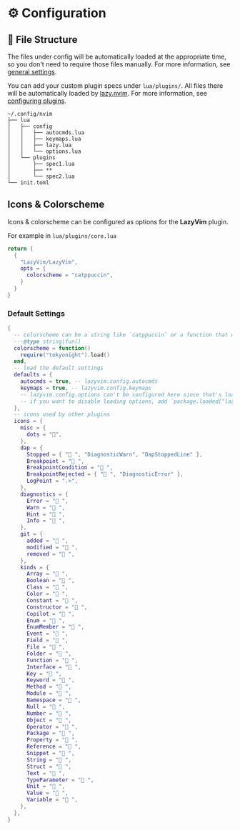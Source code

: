 # ⚙️ Configuration

## 📂 File Structure

The files under config will be automatically loaded at the appropriate time,
so you don't need to require those files manually. For more information, see [general settings](./configuration/general).

You can add your custom plugin specs under `lua/plugins/`. All files there
will be automatically loaded by [lazy.nvim](https://github.com/folke/lazy.nvim).
For more information, see [configuring plugins](/configuration/plugins).

```text {4-7,9-11}
~/.config/nvim
├── lua
│   ├── config
│   │   ├── autocmds.lua
│   │   ├── keymaps.lua
│   │   ├── lazy.lua
│   │   └── options.lua
│   └── plugins
│       ├── spec1.lua
│       ├── **
│       └── spec2.lua
└── init.toml
```

## Icons & Colorscheme

Icons & colorscheme can be configured as options for the **LazyVim** plugin.

For example in `lua/plugins/core.lua`

```lua
return {
  {
    "LazyVim/LazyVim",
    opts = {
      colorscheme = "catppuccin",
    }
  }
}
```

### Default Settings

<!-- config:start -->

```lua
{
  -- colorscheme can be a string like `catppuccin` or a function that will load the colorscheme
  ---@type string|fun()
  colorscheme = function()
    require("tokyonight").load()
  end,
  -- load the default settings
  defaults = {
    autocmds = true, -- lazyvim.config.autocmds
    keymaps = true, -- lazyvim.config.keymaps
    -- lazyvim.config.options can't be configured here since that's loaded before lazyvim setup
    -- if you want to disable loading options, add `package.loaded["lazyvim.config.options"] = true` to the top of your init.lua
  },
  -- icons used by other plugins
  icons = {
    misc = {
      dots = "󰇘",
    },
    dap = {
      Stopped = { "󰁕 ", "DiagnosticWarn", "DapStoppedLine" },
      Breakpoint = " ",
      BreakpointCondition = " ",
      BreakpointRejected = { " ", "DiagnosticError" },
      LogPoint = ".>",
    },
    diagnostics = {
      Error = " ",
      Warn = " ",
      Hint = " ",
      Info = " ",
    },
    git = {
      added = " ",
      modified = " ",
      removed = " ",
    },
    kinds = {
      Array = " ",
      Boolean = " ",
      Class = " ",
      Color = " ",
      Constant = " ",
      Constructor = " ",
      Copilot = " ",
      Enum = " ",
      EnumMember = " ",
      Event = " ",
      Field = " ",
      File = " ",
      Folder = " ",
      Function = " ",
      Interface = " ",
      Key = " ",
      Keyword = " ",
      Method = " ",
      Module = " ",
      Namespace = " ",
      Null = " ",
      Number = " ",
      Object = " ",
      Operator = " ",
      Package = " ",
      Property = " ",
      Reference = " ",
      Snippet = " ",
      String = " ",
      Struct = " ",
      Text = " ",
      TypeParameter = " ",
      Unit = " ",
      Value = " ",
      Variable = " ",
    },
  },
}
```

<!-- config:end -->
